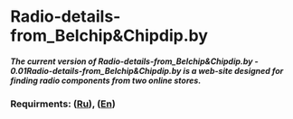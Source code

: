 # Radio-details-from_Belchip&Chipdip.by
##### The current version of Radio-details-from_Belchip&Chipdip.by - 0.01Radio-details-from_Belchip&Chipdip.by is a web-site designed for finding radio components from two online stores.
### Requirments: ([Ru]()), ([En]())
